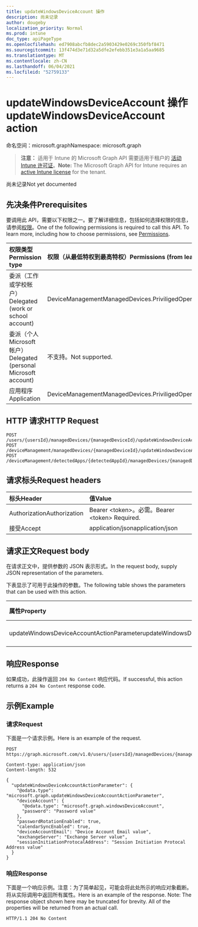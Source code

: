 ```yaml
---
title: updateWindowsDeviceAccount 操作
description: 尚未记录
author: dougeby
localization_priority: Normal
ms.prod: intune
doc_type: apiPageType
ms.openlocfilehash: ed7908abcfb8dec2a5903429e0269c350fbf8471
ms.sourcegitcommit: 13f474d3e71d32a5dfe2efebb351e3a1a5aa9685
ms.translationtype: MT
ms.contentlocale: zh-CN
ms.lasthandoff: 06/04/2021
ms.locfileid: "52759133"
---
```

# <a name="updatewindowsdeviceaccount-action"></a><span data-ttu-id="831e3-103">updateWindowsDeviceAccount 操作</span><span class="sxs-lookup"><span data-stu-id="831e3-103">updateWindowsDeviceAccount action</span></span>

<span data-ttu-id="831e3-104">命名空间：microsoft.graph</span><span class="sxs-lookup"><span data-stu-id="831e3-104">Namespace: microsoft.graph</span></span>

> <span data-ttu-id="831e3-105">**注意：** 适用于 Intune 的 Microsoft Graph API 需要适用于租户的 [活动 Intune 许可证](https://go.microsoft.com/fwlink/?linkid=839381)。</span><span class="sxs-lookup"><span data-stu-id="831e3-105">**Note:** The Microsoft Graph API for Intune requires an [active Intune license](https://go.microsoft.com/fwlink/?linkid=839381) for the tenant.</span></span>

<span data-ttu-id="831e3-106">尚未记录</span><span class="sxs-lookup"><span data-stu-id="831e3-106">Not yet documented</span></span>

## <a name="prerequisites"></a><span data-ttu-id="831e3-107">先决条件</span><span class="sxs-lookup"><span data-stu-id="831e3-107">Prerequisites</span></span>
<span data-ttu-id="831e3-p101">要调用此 API，需要以下权限之一。要了解详细信息，包括如何选择权限的信息，请参阅[权限](/graph/permissions-reference)。</span><span class="sxs-lookup"><span data-stu-id="831e3-p101">One of the following permissions is required to call this API. To learn more, including how to choose permissions, see [Permissions](/graph/permissions-reference).</span></span>

|<span data-ttu-id="831e3-110">权限类型</span><span class="sxs-lookup"><span data-stu-id="831e3-110">Permission type</span></span>|<span data-ttu-id="831e3-111">权限（从最低特权到最高特权）</span><span class="sxs-lookup"><span data-stu-id="831e3-111">Permissions (from least to most privileged)</span></span>|
|:---|:---|
|<span data-ttu-id="831e3-112">委派（工作或学校帐户）</span><span class="sxs-lookup"><span data-stu-id="831e3-112">Delegated (work or school account)</span></span>|<span data-ttu-id="831e3-113">DeviceManagementManagedDevices.PriviligedOperation.All</span><span class="sxs-lookup"><span data-stu-id="831e3-113">DeviceManagementManagedDevices.PriviligedOperation.All</span></span>|
|<span data-ttu-id="831e3-114">委派（个人 Microsoft 帐户）</span><span class="sxs-lookup"><span data-stu-id="831e3-114">Delegated (personal Microsoft account)</span></span>|<span data-ttu-id="831e3-115">不支持。</span><span class="sxs-lookup"><span data-stu-id="831e3-115">Not supported.</span></span>|
|<span data-ttu-id="831e3-116">应用程序</span><span class="sxs-lookup"><span data-stu-id="831e3-116">Application</span></span>|<span data-ttu-id="831e3-117">DeviceManagementManagedDevices.PriviligedOperation.All</span><span class="sxs-lookup"><span data-stu-id="831e3-117">DeviceManagementManagedDevices.PriviligedOperation.All</span></span>|

## <a name="http-request"></a><span data-ttu-id="831e3-118">HTTP 请求</span><span class="sxs-lookup"><span data-stu-id="831e3-118">HTTP Request</span></span>
<!-- {
  "blockType": "ignored"
}
-->
``` http
POST /users/{usersId}/managedDevices/{managedDeviceId}/updateWindowsDeviceAccount
POST /deviceManagement/managedDevices/{managedDeviceId}/updateWindowsDeviceAccount
POST /deviceManagement/detectedApps/{detectedAppId}/managedDevices/{managedDeviceId}/updateWindowsDeviceAccount
```

## <a name="request-headers"></a><span data-ttu-id="831e3-119">请求标头</span><span class="sxs-lookup"><span data-stu-id="831e3-119">Request headers</span></span>
|<span data-ttu-id="831e3-120">标头</span><span class="sxs-lookup"><span data-stu-id="831e3-120">Header</span></span>|<span data-ttu-id="831e3-121">值</span><span class="sxs-lookup"><span data-stu-id="831e3-121">Value</span></span>|
|:---|:---|
|<span data-ttu-id="831e3-122">Authorization</span><span class="sxs-lookup"><span data-stu-id="831e3-122">Authorization</span></span>|<span data-ttu-id="831e3-123">Bearer &lt;token&gt;。必需。</span><span class="sxs-lookup"><span data-stu-id="831e3-123">Bearer &lt;token&gt; Required.</span></span>|
|<span data-ttu-id="831e3-124">接受</span><span class="sxs-lookup"><span data-stu-id="831e3-124">Accept</span></span>|<span data-ttu-id="831e3-125">application/json</span><span class="sxs-lookup"><span data-stu-id="831e3-125">application/json</span></span>|

## <a name="request-body"></a><span data-ttu-id="831e3-126">请求正文</span><span class="sxs-lookup"><span data-stu-id="831e3-126">Request body</span></span>
<span data-ttu-id="831e3-127">在请求正文中，提供参数的 JSON 表示形式。</span><span class="sxs-lookup"><span data-stu-id="831e3-127">In the request body, supply JSON representation of the parameters.</span></span>

<span data-ttu-id="831e3-128">下表显示了可用于此操作的参数。</span><span class="sxs-lookup"><span data-stu-id="831e3-128">The following table shows the parameters that can be used with this action.</span></span>

|<span data-ttu-id="831e3-129">属性</span><span class="sxs-lookup"><span data-stu-id="831e3-129">Property</span></span>|<span data-ttu-id="831e3-130">类型</span><span class="sxs-lookup"><span data-stu-id="831e3-130">Type</span></span>|<span data-ttu-id="831e3-131">说明</span><span class="sxs-lookup"><span data-stu-id="831e3-131">Description</span></span>|
|:---|:---|:---|
|<span data-ttu-id="831e3-132">updateWindowsDeviceAccountActionParameter</span><span class="sxs-lookup"><span data-stu-id="831e3-132">updateWindowsDeviceAccountActionParameter</span></span>|[<span data-ttu-id="831e3-133">updateWindowsDeviceAccountActionParameter</span><span class="sxs-lookup"><span data-stu-id="831e3-133">updateWindowsDeviceAccountActionParameter</span></span>](../resources/intune-devices-updatewindowsdeviceaccountactionparameter.md)|<span data-ttu-id="831e3-134">尚未记录</span><span class="sxs-lookup"><span data-stu-id="831e3-134">Not yet documented</span></span>|



## <a name="response"></a><span data-ttu-id="831e3-135">响应</span><span class="sxs-lookup"><span data-stu-id="831e3-135">Response</span></span>
<span data-ttu-id="831e3-136">如果成功，此操作返回 `204 No Content` 响应代码。</span><span class="sxs-lookup"><span data-stu-id="831e3-136">If successful, this action returns a `204 No Content` response code.</span></span>

## <a name="example"></a><span data-ttu-id="831e3-137">示例</span><span class="sxs-lookup"><span data-stu-id="831e3-137">Example</span></span>

### <a name="request"></a><span data-ttu-id="831e3-138">请求</span><span class="sxs-lookup"><span data-stu-id="831e3-138">Request</span></span>
<span data-ttu-id="831e3-139">下面是一个请求示例。</span><span class="sxs-lookup"><span data-stu-id="831e3-139">Here is an example of the request.</span></span>
``` http
POST https://graph.microsoft.com/v1.0/users/{usersId}/managedDevices/{managedDeviceId}/updateWindowsDeviceAccount

Content-type: application/json
Content-length: 532

{
  "updateWindowsDeviceAccountActionParameter": {
    "@odata.type": "microsoft.graph.updateWindowsDeviceAccountActionParameter",
    "deviceAccount": {
      "@odata.type": "microsoft.graph.windowsDeviceAccount",
      "password": "Password value"
    },
    "passwordRotationEnabled": true,
    "calendarSyncEnabled": true,
    "deviceAccountEmail": "Device Account Email value",
    "exchangeServer": "Exchange Server value",
    "sessionInitiationProtocalAddress": "Session Initiation Protocal Address value"
  }
}
```

### <a name="response"></a><span data-ttu-id="831e3-140">响应</span><span class="sxs-lookup"><span data-stu-id="831e3-140">Response</span></span>
<span data-ttu-id="831e3-p102">下面是一个响应示例。注意：为了简单起见，可能会将此处所示的响应对象截断。将从实际调用中返回所有属性。</span><span class="sxs-lookup"><span data-stu-id="831e3-p102">Here is an example of the response. Note: The response object shown here may be truncated for brevity. All of the properties will be returned from an actual call.</span></span>
``` http
HTTP/1.1 204 No Content
```




